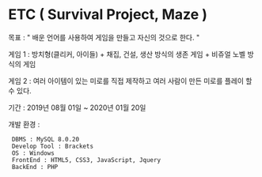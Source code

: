 # ETC ( Survival Project, Maze )

목표 : " 배운 언어를 사용하여 게임을 만들고 자신의 것으로 한다. "

게임 1 : 방치형(클리커, 아이들) + 채집, 건설, 생산 방식의 생존 게임 + 비쥬얼 노벨 방식의 게임

게임 2 : 여러 아이템이 있는 미로를 직접 제작하고 여러 사람이 만든 미로를 플레이 할 수 있다.

기간 : 2019년 08월 01일 ~ 2020년 01월 20일

개발 환경 : 

     DBMS : MySQL 8.0.20
     Develop Tool : Brackets
     OS : Windows
     FrontEnd : HTML5, CSS3, JavaScript, Jquery
     BackEnd : PHP
